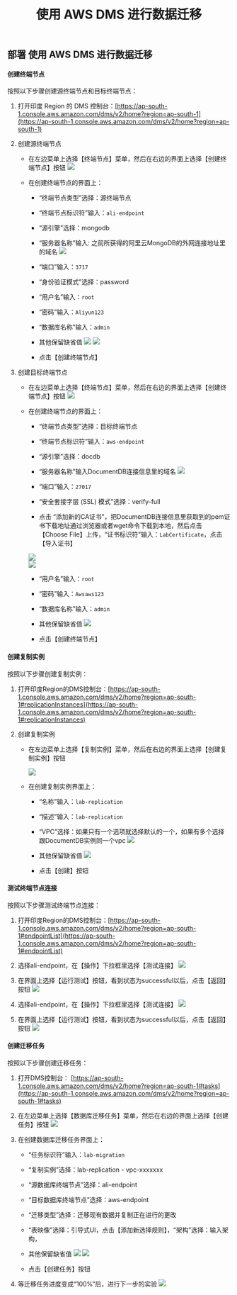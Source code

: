 ﻿---
title: "使用 AWS DMS 进行数据迁移"
chapter: false
weight: 113
---

## 部署 使用 AWS DMS 进行数据迁移

#### 创建终端节点

按照以下步骤创建源终端节点和目标终端节点：

1. 打开印度 Region 的 DMS 控制台：[https://ap-south-1.console.aws.amazon.com/dms/v2/home?region=ap-south-1](https://ap-south-1.console.aws.amazon.com/dms/v2/home?region=ap-south-1)

2. 创建源终端节点
    
    * 在左边菜单上选择【终端节点】菜单，然后在右边的界面上选择【创建终端节点】按钮
        ![](/images/MongoDB2DocDB/CreateEndpoint.png)
    
    * 在创建终端节点的界面上：
        
        * “终端节点类型”选择：源终端节点
        
        * “终端节点标识符”输入：`ali-endpoint`
        
        * “源引擎”选择：mongodb
        
        * “服务器名称”输入: 之前所获得的阿里云MongoDB的外网连接地址里的域名
        ![](/images/MongoDB2DocDB/MongoDBPublicAccess.png)
        
        * “端口”输入：`3717`
        
        * “身份验证模式”选择：password
        
        * “用户名”输入：`root`
        
        * “密码”输入：`Aliyun123`
                
        * “数据库名称”输入：`admin`

        * 其他保留缺省值
        ![](/images/MongoDB2DocDB/SourceEndpoint-1.png)
        ![](/images/MongoDB2DocDB/SourceEndpoint-2.png)
        
        * 点击【创建终端节点】

3. 创建目标终端节点
    
    * 在左边菜单上选择【终端节点】菜单，然后在右边的界面上选择【创建终端节点】按钮
        ![](/images/MongoDB2DocDB/CreateEndpoint2.png)
    
    * 在创建终端节点的界面上：
        
        * “终端节点类型”选择：目标终端节点
        
        * “终端节点标识符”输入：`aws-endpoint`
        
        * “源引擎”选择：docdb
        
        * “服务器名称”输入DocumentDB连接信息里的域名
        ![](/images/MongoDB2DocDB/DocdbCname.png)
        
        * “端口”输入：`27017`
        
        * “安全套接字层 (SSL) 模式”选择：verify-full
        
        * 点击 “添加新的CA证书”，把DocumentDB连接信息里获取到的pem证书下载地址通过浏览器或者wget命令下载到本地，然后点击【Choose File】上传，“证书标识符”输入：`LabCertificate`，点击【导入证书】
            
        ![](/images/MongoDB2DocDB/DocdbCAURL.png)                        
        ![](/images/MongoDB2DocDB/DocdbCAUpload.png)
        
        * “用户名”输入：`root`
        
        * “密码”输入：`Awsaws123`
        
        * “数据库名称”输入：`admin`

        * 其他保留缺省值
        ![](/images/MongoDB2DocDB/DestEndpoint.png)

        * 点击【创建终端节点】

####  创建复制实例

按照以下步骤创建复制实例：

1. 打开印度Region的DMS控制台：[https://ap-south-1.console.aws.amazon.com/dms/v2/home?region=ap-south-1#replicationInstances](https://ap-south-1.console.aws.amazon.com/dms/v2/home?region=ap-south-1#replicationInstances)

2. 创建复制实例

    * 在左边菜单上选择【复制实例】菜单，然后在右边的界面上选择【创建复制实例】按钮

        ![](/images/MongoDB2DocDB/CreateReplicaInstance.png)
    
    * 在创建复制实例界面上：
        
        * “名称”输入：`lab-replication`
        
        * “描述”输入：`lab-replication`
        
        * “VPC”选择：如果只有一个选项就选择默认的一个，如果有多个选择跟DocumentDB实例同一个vpc
        ![](/images/MongoDB2DocDB/ReplicationVPC.png)
        
        * 其他保留缺省值
        ![](/images/MongoDB2DocDB/CreateReplicaInstance2.png)

        * 点击【创建】按钮

#### 测试终端节点连接

按照以下步骤测试终端节点连接：

1. 打开印度Region的DMS控制台：[https://ap-south-1.console.aws.amazon.com/dms/v2/home?region=ap-south-1#endpointList](https://ap-south-1.console.aws.amazon.com/dms/v2/home?region=ap-south-1#endpointList)

2. 选择ali-endpoint，在【操作】下拉框里选择【测试连接】
    ![](/images/MongoDB2DocDB/AliEndpoint.png)
    
3. 在界面上选择【运行测试】按钮，看到状态为successful以后，点击【返回】按钮
    ![](/images/MongoDB2DocDB/AliEndpointTest.png)
    
4. 选择ali-endpoint，在【操作】下拉框里选择【测试连接】
    ![](/images/MongoDB2DocDB/AWSEndpoint.png)
    
5. 在界面上选择【运行测试】按钮，看到状态为successful以后，点击【返回】按钮
    ![](/images/MongoDB2DocDB/AWSEndpointTest.png)

#### 创建迁移任务

按照以下步骤创建迁移任务：

1. 打开DMS控制台： [https://ap-south-1.console.aws.amazon.com/dms/v2/home?region=ap-south-1#tasks](https://ap-south-1.console.aws.amazon.com/dms/v2/home?region=ap-south-1#tasks)

2. 在左边菜单上选择【数据库迁移任务】菜单，然后在右边的界面上选择【创建任务】按钮
![](/images/MongoDB2DocDB/CreateMigrationJob.png)

3. 在创建数据库迁移任务界面上：
    
    * “任务标识符”输入：`lab-migration`
    
    * “复制实例”选择：lab-replication - vpc-xxxxxxx
    
    * “源数据库终端节点”选择：ali-endpoint
    
    * “目标数据库终端节点”选择：aws-endpoint
    
    * “迁移类型”选择：迁移现有数据并复制正在进行的更改
    
    * “表映像”选择：引导式UI，点击【添加新选择规则】，“架构”选择：输入架构，
    
    * 其他保留缺省值
    ![](/images/MongoDB2DocDB/CreateMigrationJobInfo-1.png)
    ![](/images/MongoDB2DocDB/CreateMigrationJobInfo-2.png)
        
    * 点击【创建任务】按钮

4. 等迁移任务进度变成“100%”后，进行下一步的实验
![](/images/MongoDB2DocDB/MigrationDone.png)
